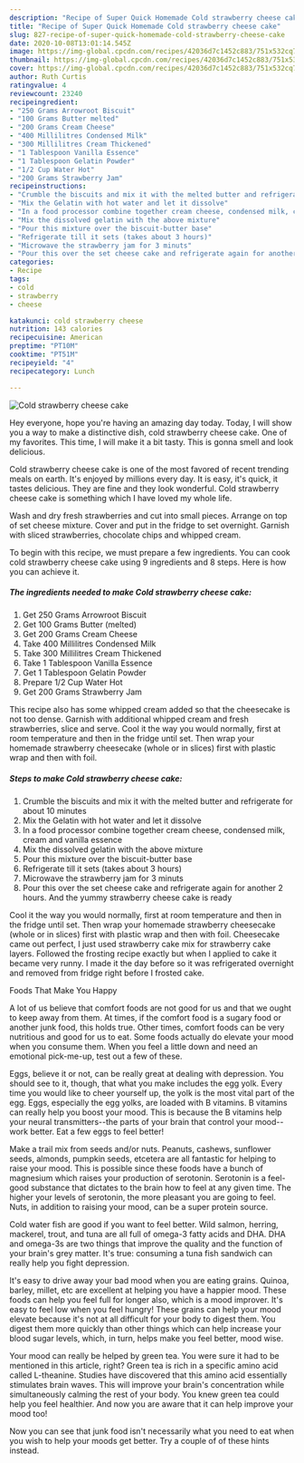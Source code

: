 ```yaml
---
description: "Recipe of Super Quick Homemade Cold strawberry cheese cake"
title: "Recipe of Super Quick Homemade Cold strawberry cheese cake"
slug: 827-recipe-of-super-quick-homemade-cold-strawberry-cheese-cake
date: 2020-10-08T13:01:14.545Z
image: https://img-global.cpcdn.com/recipes/42036d7c1452c883/751x532cq70/cold-strawberry-cheese-cake-recipe-main-photo.jpg
thumbnail: https://img-global.cpcdn.com/recipes/42036d7c1452c883/751x532cq70/cold-strawberry-cheese-cake-recipe-main-photo.jpg
cover: https://img-global.cpcdn.com/recipes/42036d7c1452c883/751x532cq70/cold-strawberry-cheese-cake-recipe-main-photo.jpg
author: Ruth Curtis
ratingvalue: 4
reviewcount: 23240
recipeingredient:
- "250 Grams Arrowroot Biscuit"
- "100 Grams Butter melted"
- "200 Grams Cream Cheese"
- "400 Millilitres Condensed Milk"
- "300 Millilitres Cream Thickened"
- "1 Tablespoon Vanilla Essence"
- "1 Tablespoon Gelatin Powder"
- "1/2 Cup Water Hot"
- "200 Grams Strawberry Jam"
recipeinstructions:
- "Crumble the biscuits and mix it with the melted butter and refrigerate for about 10 minutes"
- "Mix the Gelatin with hot water and let it dissolve"
- "In a food processor combine together cream cheese, condensed milk, cream and vanilla essence"
- "Mix the dissolved gelatin with the above mixture"
- "Pour this mixture over the biscuit-butter base"
- "Refrigerate till it sets (takes about 3 hours)"
- "Microwave the strawberry jam for 3 minuts"
- "Pour this over the set cheese cake and refrigerate again for another 2 hours. And the yummy strawberry cheese cake is ready"
categories:
- Recipe
tags:
- cold
- strawberry
- cheese

katakunci: cold strawberry cheese 
nutrition: 143 calories
recipecuisine: American
preptime: "PT10M"
cooktime: "PT51M"
recipeyield: "4"
recipecategory: Lunch

---
```



![Cold strawberry cheese cake](https://img-global.cpcdn.com/recipes/42036d7c1452c883/751x532cq70/cold-strawberry-cheese-cake-recipe-main-photo.jpg)

Hey everyone, hope you're having an amazing day today. Today, I will show you a way to make a distinctive dish, cold strawberry cheese cake. One of my favorites. This time, I will make it a bit tasty. This is gonna smell and look delicious.

Cold strawberry cheese cake is one of the most favored of recent trending meals on earth. It's enjoyed by millions every day. It is easy, it's quick, it tastes delicious. They are fine and they look wonderful. Cold strawberry cheese cake is something which I have loved my whole life.

Wash and dry fresh strawberries and cut into small pieces. Arrange on top of set cheese mixture. Cover and put in the fridge to set overnight. Garnish with sliced strawberries, chocolate chips and whipped cream.


To begin with this recipe, we must prepare a few ingredients. You can cook cold strawberry cheese cake using 9 ingredients and 8 steps. Here is how you can achieve it.

<!--inarticleads1-->

##### The ingredients needed to make Cold strawberry cheese cake:

1. Get 250 Grams Arrowroot Biscuit
1. Get 100 Grams Butter (melted)
1. Get 200 Grams Cream Cheese
1. Take 400 Millilitres Condensed Milk
1. Take 300 Millilitres Cream Thickened
1. Take 1 Tablespoon Vanilla Essence
1. Get 1 Tablespoon Gelatin Powder
1. Prepare 1/2 Cup Water Hot
1. Get 200 Grams Strawberry Jam


This recipe also has some whipped cream added so that the cheesecake is not too dense. Garnish with additional whipped cream and fresh strawberries, slice and serve. Cool it the way you would normally, first at room temperature and then in the fridge until set. Then wrap your homemade strawberry cheesecake (whole or in slices) first with plastic wrap and then with foil. 

<!--inarticleads2-->

##### Steps to make Cold strawberry cheese cake:

1. Crumble the biscuits and mix it with the melted butter and refrigerate for about 10 minutes
1. Mix the Gelatin with hot water and let it dissolve
1. In a food processor combine together cream cheese, condensed milk, cream and vanilla essence
1. Mix the dissolved gelatin with the above mixture
1. Pour this mixture over the biscuit-butter base
1. Refrigerate till it sets (takes about 3 hours)
1. Microwave the strawberry jam for 3 minuts
1. Pour this over the set cheese cake and refrigerate again for another 2 hours. And the yummy strawberry cheese cake is ready


Cool it the way you would normally, first at room temperature and then in the fridge until set. Then wrap your homemade strawberry cheesecake (whole or in slices) first with plastic wrap and then with foil. Cheesecake came out perfect, I just used strawberry cake mix for strawberry cake layers. Followed the frosting recipe exactly but when I applied to cake it became very runny. I made it the day before so it was refrigerated overnight and removed from fridge right before I frosted cake. 

Foods That Make You Happy


A lot of us believe that comfort foods are not good for us and that we ought to keep away from them. At times, if the comfort food is a sugary food or another junk food, this holds true. Other times, comfort foods can be very nutritious and good for us to eat. Some foods actually do elevate your mood when you consume them. When you feel a little down and need an emotional pick-me-up, test out a few of these.

Eggs, believe it or not, can be really great at dealing with depression. You should see to it, though, that what you make includes the egg yolk. Every time you would like to cheer yourself up, the yolk is the most vital part of the egg. Eggs, especially the egg yolks, are loaded with B vitamins. B vitamins can really help you boost your mood. This is because the B vitamins help your neural transmitters--the parts of your brain that control your mood--work better. Eat a few eggs to feel better!

Make a trail mix from seeds and/or nuts. Peanuts, cashews, sunflower seeds, almonds, pumpkin seeds, etcetera are all fantastic for helping to raise your mood. This is possible since these foods have a bunch of magnesium which raises your production of serotonin. Serotonin is a feel-good substance that dictates to the brain how to feel at any given time. The higher your levels of serotonin, the more pleasant you are going to feel. Nuts, in addition to raising your mood, can be a super protein source.

Cold water fish are good if you want to feel better. Wild salmon, herring, mackerel, trout, and tuna are all full of omega-3 fatty acids and DHA. DHA and omega-3s are two things that improve the quality and the function of your brain's grey matter. It's true: consuming a tuna fish sandwich can really help you fight depression. 

It's easy to drive away your bad mood when you are eating grains. Quinoa, barley, millet, etc are excellent at helping you have a happier mood. These foods can help you feel full for longer also, which is a mood improver. It's easy to feel low when you feel hungry! These grains can help your mood elevate because it's not at all difficult for your body to digest them. You digest them more quickly than other things which can help increase your blood sugar levels, which, in turn, helps make you feel better, mood wise.

Your mood can really be helped by green tea. You were sure it had to be mentioned in this article, right? Green tea is rich in a specific amino acid called L-theanine. Studies have discovered that this amino acid essentially stimulates brain waves. This will improve your brain's concentration while simultaneously calming the rest of your body. You knew green tea could help you feel healthier. And now you are aware that it can help improve your mood too!

Now you can see that junk food isn't necessarily what you need to eat when you wish to help your moods get better. Try  a  couple of  of  these  hints  instead.

